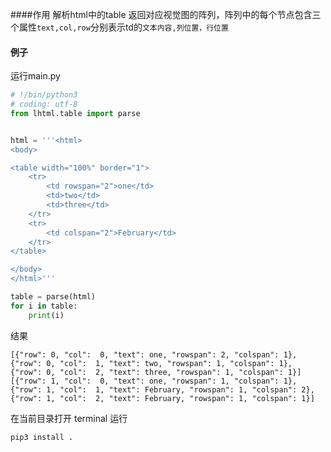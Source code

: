 ####作用
解析html中的table
返回对应视觉图的阵列，阵列中的每个节点包含三个属性`text,col,row`分别表示td的`文本内容,列位置，行位置`

#### 例子
运行main.py

```python
# !/bin/python3
# coding: utf-8
from lhtml.table import parse


html = '''<html>
<body>

<table width="100%" border="1">
    <tr>
        <td rowspan="2">one</td>
        <td>two</td>
        <td>three</td>
    </tr>
    <tr>
        <td colspan="2">February</td>
    </tr>
</table>

</body>
</html>'''

table = parse(html)
for i in table:
    print(i)
```

结果
```python3
[{"row": 0, "col":  0, "text": one, "rowspan": 2, "colspan": 1}, {"row": 0, "col":  1, "text": two, "rowspan": 1, "colspan": 1}, {"row": 0, "col":  2, "text": three, "rowspan": 1, "colspan": 1}]
[{"row": 1, "col":  0, "text": one, "rowspan": 1, "colspan": 1}, {"row": 1, "col":  1, "text": February, "rowspan": 1, "colspan": 2}, {"row": 1, "col":  2, "text": February, "rowspan": 1, "colspan": 1}]
```
在当前目录打开 terminal 运行

```shell
pip3 install .
```
